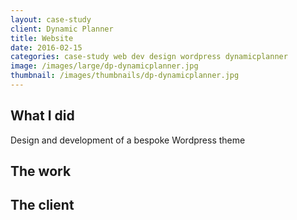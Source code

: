 ```yaml
---
layout: case-study
client: Dynamic Planner
title: Website
date: 2016-02-15
categories: case-study web dev design wordpress dynamicplanner
image: /images/large/dp-dynamicplanner.jpg
thumbnail: /images/thumbnails/dp-dynamicplanner.jpg
---
```

## What I did
Design and development of a bespoke Wordpress theme

## The work

## The client